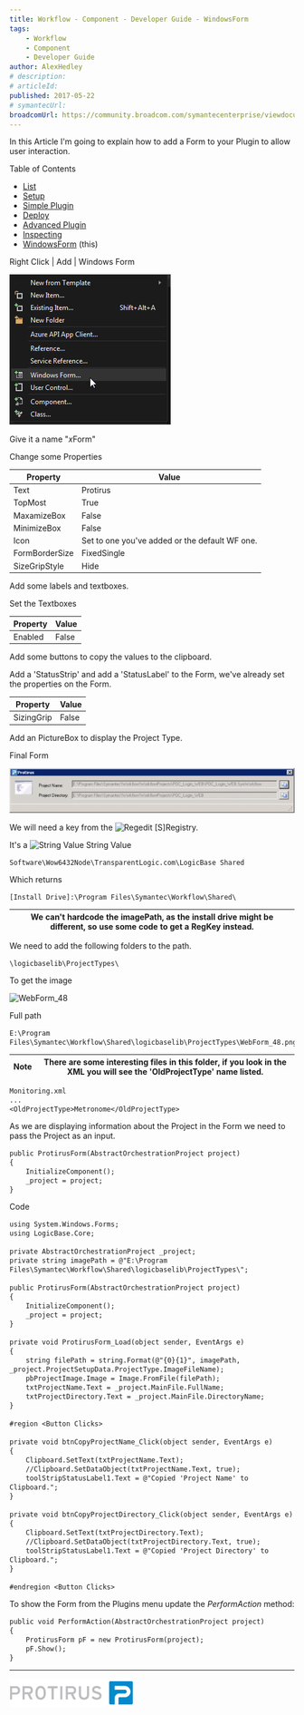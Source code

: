```yaml
---
title: Workflow - Component - Developer Guide - WindowsForm
tags:
    - Workflow
    - Component
    - Developer Guide
author: AlexHedley
# description: 
# articleId: 
published: 2017-05-22
# symantecUrl:
broadcomUrl: https://community.broadcom.com/symantecenterprise/viewdocument/workflow-component-developer-gu-6?CommunityKey=04ead5e9-3643-4118-b853-afa5a58710c6&tab=librarydocuments
---
```


In this Article I'm going to explain how to add a Form to your Plugin to allow user interaction.
  
Table of Contents
  
- [List](https://community.broadcom.com/symantecenterprise/viewdocument?DocumentKey=016f70af-1c51-438b-bbae-f98e86164f26&amp;CommunityKey=04ead5e9-3643-4118-b853-afa5a58710c6&amp;tab=librarydocuments)
- [Setup](https://community.broadcom.com/symantecenterprise/viewdocument?DocumentKey=84ee5f15-df6c-44c7-8acd-e2764f0c4717&amp;CommunityKey=04ead5e9-3643-4118-b853-afa5a58710c6&amp;tab=librarydocuments)
- [Simple Plugin](https://community.broadcom.com/symantecenterprise/viewdocument?DocumentKey=8aeca32a-9a00-4d91-b618-f6af07957e71&amp;CommunityKey=04ead5e9-3643-4118-b853-afa5a58710c6&amp;tab=librarydocuments)
- [Deploy](https://community.broadcom.com/symantecenterprise/viewdocument?DocumentKey=2e508788-3a83-4a91-8e5b-18b28ca1cc02&amp;CommunityKey=04ead5e9-3643-4118-b853-afa5a58710c6&amp;tab=librarydocuments)
- [Advanced Plugin](https://community.broadcom.com/symantecenterprise/viewdocument?DocumentKey=5076bfd9-0b26-408c-b957-3bb5fb0b59c2&amp;CommunityKey=04ead5e9-3643-4118-b853-afa5a58710c6&amp;tab=librarydocuments)
- [Inspecting](https://community.broadcom.com/symantecenterprise/viewdocument?DocumentKey=6d54d145-537c-40e6-86ca-b5dec2b1e972&amp;CommunityKey=04ead5e9-3643-4118-b853-afa5a58710c6&amp;tab=librarydocuments)
- [WindowsForm](https://community.broadcom.com/symantecenterprise/viewdocument?DocumentKey=80b95a29-8a1a-44ce-a616-87cf8e001dbd&amp;CommunityKey=04ead5e9-3643-4118-b853-afa5a58710c6&amp;tab=librarydocuments) (this)

Right Click | Add | Windows Form
  
![VS-RC-Add-WindowsForm](images\VS-RC-Add-WindowsForm.png)
  
Give it a name "*x*Form"
  
Change some Properties

| Property | Value |
| --- | --- |
| Text | Protirus |
| TopMost | True |
| MaxamizeBox | False |
| MinimizeBox | False |
| Icon | Set to one you've added or the default WF one. |
| FormBorderSize | FixedSingle |
| SizeGripStyle | Hide |

Add some labels and textboxes.
  
Set the Textboxes

| Property | Value |
| --- | --- |
| Enabled | False |

Add some buttons to copy the values to the clipboard.

Add a 'StatusStrip' and add a 'StatusLabel' to the Form, we've already set the properties on the Form.

| Property | Value |
| --- | --- |
| SizingGrip | False |

Add an PictureBox to display the Project Type.

Final Form
  
![ProtirusForm](images\ProtirusForm.png)

We will need a key from the ![Regedit [S]](images\RegeditS.png)Registry.
  
It's a ![String Value](images\StringValue.png) String Value

    Software\Wow6432Node\TransparentLogic.com\LogicBase Shared

Which returns

    [Install Drive]:\Program Files\Symantec\Workflow\Shared\

| We can't hardcode the imagePath, as the install drive might be different, so use some code to get a RegKey instead. |
| --- |

We need to add the following folders to the path.

    \logicbaselib\ProjectTypes\

To get the image
  
![WebForm_48](images\WebForm_48.png)
  
Full path

    E:\Program Files\Symantec\Workflow\Shared\logicbaselib\ProjectTypes\WebForm_48.png

| Note | There are some interesting files in this folder, if you look in the XML you will see the 'OldProjectType' name listed. |
| --- | --- |

    Monitoring.xml
    ...
    <OldProjectType>Metronome</OldProjectType>

As we are displaying information about the Project in the Form we need to pass the Project as an input.

    public ProtirusForm(AbstractOrchestrationProject project)
    {
        InitializeComponent();
        _project = project;
    }

Code

    using System.Windows.Forms;
    using LogicBase.Core;
    
    private AbstractOrchestrationProject _project;
    private string imagePath = @"E:\Program Files\Symantec\Workflow\Shared\logicbaselib\ProjectTypes\";
    
    public ProtirusForm(AbstractOrchestrationProject project)
    {
        InitializeComponent();
        _project = project;
    }
    
    private void ProtirusForm_Load(object sender, EventArgs e)
    {
        string filePath = string.Format(@"{0}{1}", imagePath, _project.ProjectSetupData.ProjectType.ImageFileName);
        pbProjectImage.Image = Image.FromFile(filePath);
        txtProjectName.Text = _project.MainFile.FullName;
        txtProjectDirectory.Text = _project.MainFile.DirectoryName;
    }
    
    #region <Button Clicks>
    
    private void btnCopyProjectName_Click(object sender, EventArgs e)
    {
        Clipboard.SetText(txtProjectName.Text);
        //Clipboard.SetDataObject(txtProjectName.Text, true);
        toolStripStatusLabel1.Text = @"Copied 'Project Name' to Clipboard.";
    }
    
    private void btnCopyProjectDirectory_Click(object sender, EventArgs e)
    {
        Clipboard.SetText(txtProjectDirectory.Text);
        //Clipboard.SetDataObject(txtProjectDirectory.Text, true);
        toolStripStatusLabel1.Text = @"Copied 'Project Directory' to Clipboard.";
    }
    
    #endregion <Button Clicks>

To show the Form from the Plugins menu update the *PerformAction* method:

    public void PerformAction(AbstractOrchestrationProject project)
    {
        ProtirusForm pF = new ProtirusForm(project);
        pF.Show();
    }

- - -
  
[![Protirus](images\Protirus.png)](https://www.protirus.com/)
